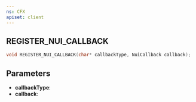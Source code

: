 ```yaml
---
ns: CFX
apiset: client
---
```

## REGISTER_NUI_CALLBACK

```c
void REGISTER_NUI_CALLBACK(char* callbackType, NuiCallback callback);
```



## Parameters
* **callbackType**: 
* **callback**: 

